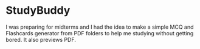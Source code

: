 # StudyBuddy

I was preparing for midterms and I had the idea to make a simple MCQ and Flashcards generator from PDF folders to help me studying without getting bored. It also previews PDF. 

